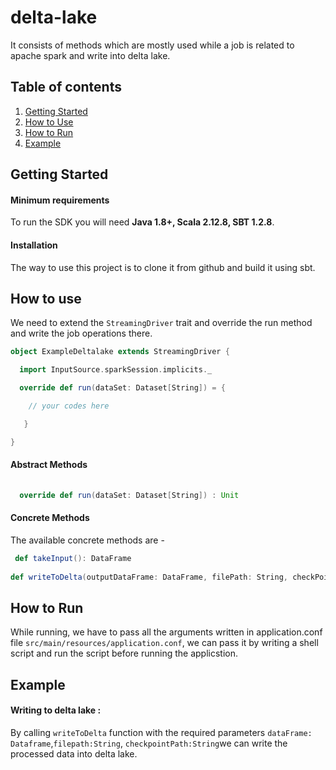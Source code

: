 # delta-lake
  
It consists of methods which are mostly used while a job is related to apache spark and write into delta lake.  
  
## Table of contents  
1. [Getting Started](#Getting-Started)  
2. [How to Use](#How-to-Use)  
3. [How to Run](#How-to-Run)  
4. [Example](#Example)  
  
## Getting Started  
#### Minimum requirements  
To run the SDK you will need  **Java 1.8+, Scala 2.12.8, SBT 1.2.8**.   
  
#### Installation  
The way to use this project is to clone it from github and build it using sbt.  
  
## How to use   
We need to extend the `StreamingDriver` trait and override the run method and write the job operations there.  

  
```scala  
object ExampleDeltalake extends StreamingDriver {

  import InputSource.sparkSession.implicits._

  override def run(dataSet: Dataset[String]) = {

    // your codes here

   }

}

```  
  
#### Abstract Methods  
```scala 
 
  override def run(dataSet: Dataset[String]) : Unit

```  
  
#### Concrete Methods  
  
The available concrete methods are -   
  
```scala  
 def takeInput(): DataFrame
 
def writeToDelta(outputDataFrame: DataFrame, filePath: String, checkPointPath: String)

```  
## How to Run 
While running, we have to pass all the arguments written in application.conf file ```src/main/resources/application.conf```, we can pass it by writing a shell script and run the script before running the applicstion.  
  
## Example 
   
#### Writing to delta lake  :
By calling ```writeToDelta``` function with the required parameters ```dataFrame: Dataframe```,```filepath:String```, ```checkpointPath:String```we can write the processed data into delta lake.  
